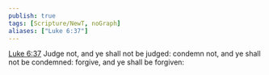 ```yaml
---
publish: true
tags: [Scripture/NewT, noGraph]
aliases: ["Luke 6:37"]
---
```

[Luke 6:37](https://churchofjesuschrist.org/study/scriptures/nt/luke/6?lang=eng&id=p37#p37) Judge not, and ye shall not be judged: condemn not, and ye shall not be condemned: forgive, and ye shall be forgiven:
